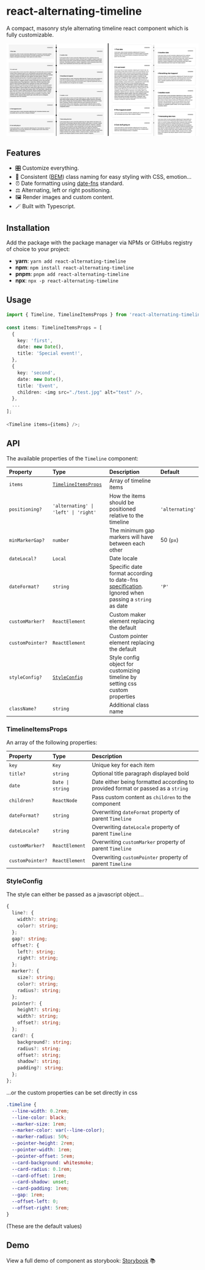 # react-alternating-timeline

A compact, masonry style alternating timeline react component which is fully customizable.

![Demonstration](./docs/demonstration.jpg)

## Features

- 🎛️ Customize everything.
- 🎨 Consistent ([BEM](https://getbem.com)) class naming for easy styling with CSS, emotion...
- ⏰ Date formatting using [date-fns](date-fns.org) standard.
- ⚖️ Alternating, left or right positioning.
- 🖼️ Render images and custom content.
- 🪄 Built with Typescript.

## Installation

Add the package with the package manager via NPMs or GitHubs registry of choice to your project:

- **yarn**: `yarn add react-alternating-timeline`
- **npm**: `npm install react-alternating-timeline`
- **pnpm**: `pnpm add react-alternating-timeline`
- **npx**: `npx -p react-alternating-timeline`

## Usage

```ts
import { Timeline, TimelineItemsProps } from 'react-alternating-timeline';

const items: TimelineItemsProps = [
  {
    key: 'first',
    date: new Date(),
    title: 'Special event!',
  },
  {
    key: 'second',
    date: new Date(),
    title: 'Event',
    children: <img src="./test.jpg" alt="test" />,
  },
  ...
];

<Timeline items={items} />;
```

## API

The available properties of the `Timeline` component:

| Property         | Type                                        | Description                                                                                                                                   | Default         |
| :--------------- | :------------------------------------------ | :-------------------------------------------------------------------------------------------------------------------------------------------- | :-------------- |
| `items`          | [`TimelineItemsProps`](#timelineitemsprops) | Array of timeline items                                                                                                                       |                 |
| `positioning?`   | `'alternating' \| 'left' \| 'right'`        | How the items should be positioned relative to the timeline                                                                                   | `'alternating'` |
| `minMarkerGap?`  | `number`                                    | The minimum gap markers will have between each other                                                                                          | 50 (`px`)       |
| `dateLocal?`     | `Local`                                     | Date locale                                                                                                                                   |                 |
| `dateFormat?`    | `string`                                    | Specific date format according to date-fns [specification](https://date-fns.org/v2.29.3/docs/format). Ignored when passing a `string` as date | `'P'`           |
| `customMarker?`  | `ReactElement`                              | Custom maker element replacing the default                                                                                                    |                 |
| `customPointer?` | `ReactElement`                              | Custom pointer element replacing the default                                                                                                  |                 |
| `styleConfig?`   | [`StyleConfig`](#styleconfig)               | Style config object for customizing timeline by setting css custom properties                                                                 |                 |
| `className?`     | `string`                                    | Additional class name                                                                                                                         |                 |

### TimelineItemsProps

An array of the following properties:

| Property         | Type             | Description                                                                      |
| :--------------- | :--------------- | :------------------------------------------------------------------------------- |
| `key`            | `Key`            | Unique key for each item                                                         |
| `title?`         | `string`         | Optional title paragraph displayed bold                                          |
| `date`           | `Date \| string` | Date either being formatted according to provided format or passed as a `string` |
| `children?`      | `ReactNode`      | Pass custom content as `children` to the component                               |
| `dateFormat?`    | `string`         | Overwriting `dateFormat` property of parent `Timeline`                           |
| `dateLocale?`    | `string`         | Overwriting `dateLocale` property of parent `Timeline`                           |
| `customMarker?`  | `ReactElement`   | Overwriting `customMarker` property of parent `Timeline`                         |
| `customPointer?` | `ReactElement`   | Overwriting `customPointer` property of parent `Timeline`                        |

### StyleConfig

The style can either be passed as a javascript object...

```ts
{
  line?: {
    width?: string;
    color?: string;
  };
  gap?: string;
  offset?: {
    left?: string;
    right?: string;
  };
  marker?: {
    size?: string;
    color?: string;
    radius?: string;
  };
  pointer?: {
    height?: string;
    width?: string;
    offset?: string;
  };
  card?: {
    background?: string;
    radius?: string;
    offset?: string;
    shadow?: string;
    padding?: string;
  };
};
```

...or the custom properties can be set directly in css

```css
.timeline {
  --line-width: 0.2rem;
  --line-color: black;
  --marker-size: 1rem;
  --marker-color: var(--line-color);
  --marker-radius: 50%;
  --pointer-height: 2rem;
  --pointer-width: 1rem;
  --pointer-offset: 5rem;
  --card-background: whitesmoke;
  --card-radius: 0.1rem;
  --card-offset: 1rem;
  --card-shadow: unset;
  --card-padding: 1rem;
  --gap: 1rem;
  --offset-left: 0;
  --offset-right: 5rem;
}
```

(These are the default values)

## Demo

View a full demo of component as storybook: [Storybook](https://openscript-ch.github.io/react-alternating-timeline/) 📚

